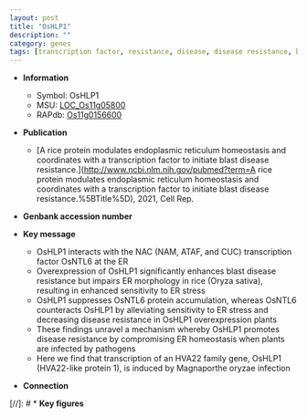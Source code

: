 ```yaml
---
layout: post
title: "OsHLP1"
description: ""
category: genes
tags: [transcription factor, resistance, disease, disease resistance, blast, stress, magnaporthe oryzae, homeostasis, blast disease, ER stress]
---
```


* **Information**  
    + Symbol: OsHLP1  
    + MSU: [LOC_Os11g05800](http://rice.uga.edu/cgi-bin/ORF_infopage.cgi?orf=LOC_Os11g05800)  
    + RAPdb: [Os11g0156600](https://rapdb.dna.affrc.go.jp/locus/?name=Os11g0156600)  

* **Publication**  
    + [A rice protein modulates endoplasmic reticulum homeostasis and coordinates with a transcription factor to initiate blast disease resistance.](http://www.ncbi.nlm.nih.gov/pubmed?term=A rice protein modulates endoplasmic reticulum homeostasis and coordinates with a transcription factor to initiate blast disease resistance.%5BTitle%5D), 2021, Cell Rep.

* **Genbank accession number**  

* **Key message**  
    + OsHLP1 interacts with the NAC (NAM, ATAF, and CUC) transcription factor OsNTL6 at the ER
    + Overexpression of OsHLP1 significantly enhances blast disease resistance but impairs ER morphology in rice (Oryza sativa), resulting in enhanced sensitivity to ER stress
    + OsHLP1 suppresses OsNTL6 protein accumulation, whereas OsNTL6 counteracts OsHLP1 by alleviating sensitivity to ER stress and decreasing disease resistance in OsHLP1 overexpression plants
    + These findings unravel a mechanism whereby OsHLP1 promotes disease resistance by compromising ER homeostasis when plants are infected by pathogens
    + Here we find that transcription of an HVA22 family gene, OsHLP1 (HVA22-like protein 1), is induced by Magnaporthe oryzae infection

* **Connection**  

[//]: # * **Key figures**  


